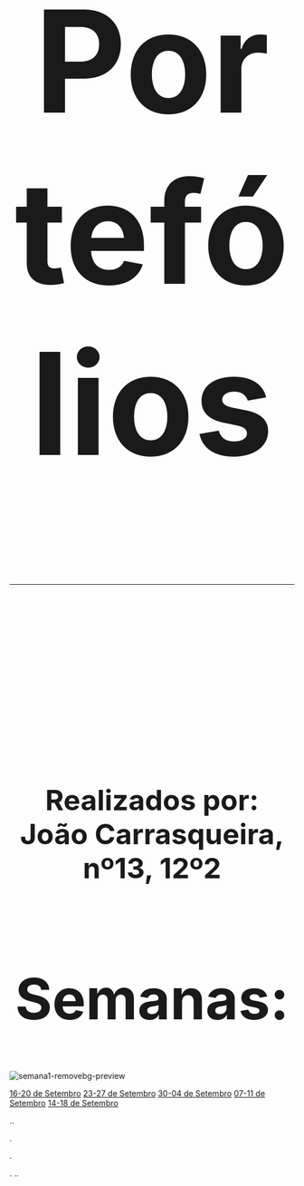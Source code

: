 <h1 style="text-align:center; font-size: 250">Portefólios</h1> 

---

<h1 style="text-align:center; font-size: 250"></h1> 

<h1 style="text-align:center; font-size: 50">Realizados por: João Carrasqueira, nº13, 12º2</h1> 

<h1 style="text-align:center; font-size: 100">Semanas:</h1>

![semana1-removebg-preview](https://github.com/user-attachments/assets/30b9925d-0f22-4a35-a1f4-e0559cc6ac22)


[16-20 de Setembro](Semanas/port.md)   [23-27 de Setembro](Semanas/port.md)   [30-04 de Setembro](Semanas/port.md)  [07-11 de Setembro](Semanas/port.md)  [14-18 de Setembro](Semanas/port.md)





..











.










.














.
..
